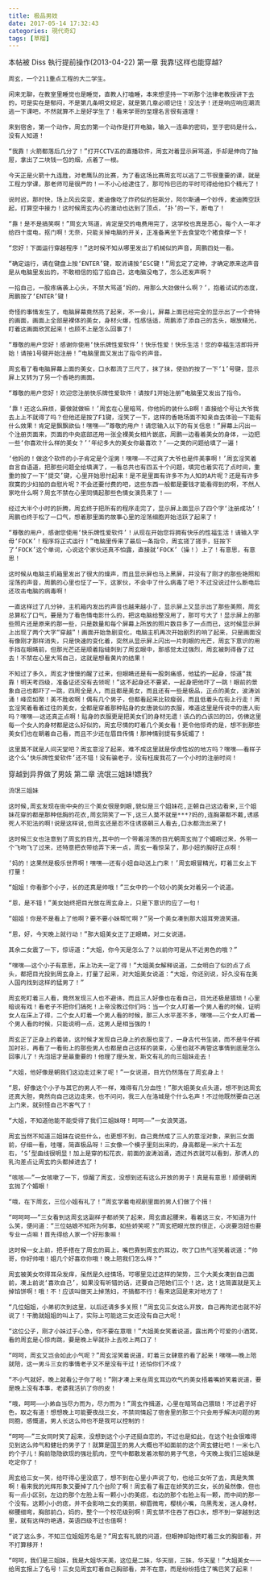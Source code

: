 ```yaml
---
title: 极品男妓
date: 2017-05-14 17:32:43
categories: 現代奇幻
tags: [草榴]
---
```

本帖被 Diss 執行提前操作(2013-04-22)
第一章 我靠!这样也能穿越?

    周玄，一个211重点工程的大二学生。

    闲来无聊，在教室里睡觉也是睡觉，直教人打嗑睡，本来想坚持一下听那个法律老教授讲下去的，可是实在是郁闷，不是第几条明文规定，就是第几章必顺记住！没法子！还是响应响应潮流逃一下课吧，不然就算不上是好学生了！看来学哥的至理名言很有道理！

    来到宿舍，第一个动作，周玄的第一个动作是打开电脑，输入一连串的密码，至于密码是什么，没有人知道！

    “我靠！火箭都落后几分了！”打开CCTV五的直播软件，周玄对着显示屏骂道，手却是伸向了抽屉，拿出了二块钱一包的烟，点着了一根。

    今天正是火箭十九连胜，对老鹰队的比赛，为了看这场比赛周玄可以逃了二节很重要的课，就是工程力学课，那老师可是很严的！一不小心给逮住了，那可怜巴巴的平时可得给他扣个精光了！

    说时迟，那时快，场上风云突变，麦迪像吃了炸药似的狂飙分，阿尔斯通一个妙传，麦迪腾空跃起，打算空中接力！这时候周玄内心的激动也达到了顶点，‘扑’的一下，断电了！

    “靠！是不是搞笑啊！”周玄大骂道，肯定是交的电费用完了，这学校也真是恶心，每个人一年才给四十度电，抠门啊！无奈，只能关掉电脑的开关，正准备离坐下去食堂吃个猪食撑一下！

    “您好！下面运行穿越程序！”这时候不知从哪里发出了机械似的声音，周鹏四处一看。

    “确定运行，请在键盘上按‘ENTER’键，取消请按‘ESC键！”周玄定了定神，才确定原来这声音是从电脑里发出的，不敢相信的掐了掐自己，这电脑没电了，怎么还发声啊？

    一掐自己，一股疼痛袭上心头，不禁大骂道‘妈的，用那么大劲做什么啊？’，抱着试试的态度，周鹏按了‘ENTER’键！

    奇怪的事情发生了，电脑屏幕竟然亮了起来，不一会儿，屏幕上面已经完全的显示出了一个奇特的画面，画面上全部是裸体的美女，身材火爆，性感恬适，周鹏添了添自己的舌头，眼放精光，盯着这画面欣赏起来！也顾不上是怎么回事了!

    “尊敬的用户您好！感谢你使用‘快乐牌性爱软件’！快乐性爱！快乐生活！您的幸福生活即将开始！请按1号键开始注册！”电脑里面又发出了指令的声音。

    周玄看了看电脑屏幕上面的美女，口水都流了三尺了，抹了抹，使劲的按了一下‘1’号键，显示屏上又转为了另一个香艳的画面。

    “尊敬的用户您好！欢迎您注册快乐牌性爱软件！请按F1开始注册”电脑里又发出了指令。

    ‘靠！还这么麻烦，要做就做嘛！’周玄在心里暗骂，你他妈的装什么B啊！直接给个号让大爷我去上上不就得了吗？但他还是按了F1键，淫笑了一下，这样的香艳场面不知亲自去体验一下能有什么效果！肯定是飘飘欲仙！嘿嘿——”尊敬的用户！请您输入以下的有关信息！”屏幕上闪出一个注册页面来，页面的中央底部还用一张全裸美女相片嵌底，周鹏一边看着美女的身体，一边把一些‘你喜欢什么样的美女？’‘年纪多大的美女你最喜欢？’——之类的问题给填了一遍！

    ‘他妈的！做这个软件的小子肯定是个淫男！嘿嘿——不过爽了大爷也是件美事啊！’周玄淫笑着自言自语道，把那些问题全给填满了，一看总共也有四五十个问题，填完也着实花了点时间，重重的按了一下‘提交’键，心里开始思忖起来！是不是里面有许多不为人知的A片呢？还是有许多寂寞的少妇拍的自慰片呢？不会还要付费的吧，这些东西一般都是要钱才能看得到的啊，不然人家吃什么啊？周玄不禁在心里同情起那些色情女演员来了！——

    经过大半个小时的折腾，周玄终于把所有的程序走完了，显示屏上面显示了四个字‘注册成功’！周鹏也终于松了一口气，想着那里面的故事心里的淫荡细胞开始活跃了起来了！

    “尊敬的用户，感谢您使用‘快乐牌性爱软件’！从现在开始您将拥有快乐的性福生活！请输入字母‘FOCK’！程序将正式运行！”电脑里传来了最后一条指令，周玄搓了搓手，狂按下了‘FOCK’这个单词，心说这个家伙还真不怕露，直接就‘FOCK’（操！）上了！有意思，有意思！

    这时候从电脑主机箱里发出了很大的燥声，而且显示屏也马上黑屏，并没有了刚才的那些艳照和淫荡的声音，周鹏的心里也怔了一下，这家伙，不会中了什么病毒了吧？不过没说过什么断电后还攻击电脑的病毒啊！

    一直这样过了几分钟，主机箱内发出的声音也越来越小了，显示屏上又显示出了那些美照，周玄总算松了口气，要是为了看色情电影什么的，把这电脑给整没用了，那可亏大了！显示屏上的那些照片还是原来的那一些，只是数量和每个屏幕上所放的照片数目多了一点而已，这时候显示屏上出现了两个大字“穿越”！画面开始急剧变化，电脑主机再次开始剧烈的响了起来，只是画面没有像刚才那样消失，只是快速的变化着，突然从显示屏上闪出一片刺眼的光芒，周玄下意识的用手挡在眼睛前，但那光芒还是顺着指缝刺到了周玄眼中，那感觉太过强烈，周玄被刺得昏了过去！不禁在心里大骂自己，这就是想看黄片的结果！

    不知过了多久，周玄才慢慢的醒了过来，但眼睛还是有一股刺痛感，他猛的一起身，惊道“我靠！明天考四级，准备证还没有去领呢！”这不起身还不要紧，一起身把他吓了一跳！眼前的景象自己也都吓了一跳，四周全是人，而且都是美女，而且还有一些是极品，正点的美女，波涛汹涌！峰峦如聚！美不胜收啊！偶有几个男子，但都看起来比较瘦弱，而且低着头在街上行走！周玄淫笑着看着过往的美女，全都是穿着那种贴身的女唐装似的衣服，难道这里是传说中的唐人街吗？嘿嘿——这还真正点啊！贴身的衣服更是把美女们的身材无遗！该凸的凸该凹的凹，仿佛这里每一个女人的身材都是这么好似的，周玄尽情的盯着几个美女看！更令他惊奇的是，想不到那些美女们也在朝着自己看，而且不少还在眉目传情！那神情别提有多妩媚了！

    这里莫不就是人间天堂吧？周玄意淫了起来，难不成这里就是俘虏性奴的地方吗？嘿嘿——看样子这个么‘快乐牌性爱软件’还不错！没有骗老子，没有枉废我花了一个小时的注册时间！

穿越到异界做了男妓 第二章 流氓三姐妹!嫖我?

    流氓三姐妹

    这时候,周玄发现在街中央的三个美女很是刺眼,貌似是三个姐妹花,正朝自己这边看来,三个姐妹花穿的都是那种低胸的花衣,周玄阴笑了一下,这三人莫不就是***?妈的,连胸罩都不戴,诱惑死人不犯法的啊!说是这样说,但周玄还是忍不住诱惑朝三人看去,口水都流出来了!

    这时候三女也注意到了周玄的目光,其中的一个带着淫荡的目光朝周玄抛了个媚眼过来，外带一个飞吻飞了过来，还特意把衣带给弄下来一点，周玄一看惊呆了，那小妞的胸好正点啊！

    ‘妈的！这果然是极乐世界啊！嘿嘿——还有小妞自动送上门来！’周玄眼冒精光，盯着三女上下打量！

    “姐姐！你看那个小子，长的还真是帅哦！”三女中的一个较小的美女对着另一个说道。

    “恩，是不错！”美女始终把目光放在周玄身上，只是下意识的应了一句！

    “姐姐！你是不是看上了他啊？要不要小妹帮忙啊？”另一个美女凑到那大姐耳旁浪笑道。

    “恩，好，今天晚上就行动！”那大姐美女正了正眼睛，对二女说道。

    其余二女震了一下，惊讶道：“大姐，你今天是怎么了？以前你可是从不近男色的哦？”

    “嘿嘿——这个小子有意思，床上功夫一定了得！”大姐美女解释说道，二女明白了似的点了点头，都把目光投到周玄身上，打量了起来，对大姐美女说道：“大姐，你还别说，好久没有在美人国内找到这样的猛男了！”

    周玄死盯着三人看，竟然发现三人也不避讳，而且三人好像也在看自己，目光还极是猥琐！心里暗说有戏！看老子不把你们搞死！上帝没教过你们吗：当一个女人盯着一个男人看的时候，证明女人在床上了得，二个女人盯着一个男人看的时候，那三人水平差不多，嘿嘿——三个女人盯着一个男人看的时候，只能说明一点，这男人是相当强的！

    周玄正了正身上的着装，这时候才发现自己身上的衣服也变了，一身古代书生装，而不是牛仔裤加衬衫，再看了一看街上的那些男人也都是自己这样的装束，心里也就不再管这事情到底是怎么回事儿了！先泡妞才是最重要的！他理了理头发，斯文有礼的向三姐妹走去！

    “大姐，他好像是朝我们这边走过来了呢！”一女说道，目光仍然落在了周玄身上！

    “恩，好像这个小子与其它的男人不一样，难得有几分血性！”那大姐美女点头道，想不到这周玄还真大胆，竟然向自己这边走来，也不问问，我三人在洛城是个什么名声！不过他既然要自己送上门来，就别怪自己不客气了！

    “大姐，不知道他能不能受得了我们三姐妹呀！呵呵——”一女浪笑道。

    周玄当然不知道三姐妹在说些什么，也更想不到，自己竟然成了三人的意淫对象，来到三女面前，仔细一看，哇噻，简直极品呀！三女像一个模子里刻出来的，身高都是一米六十五左右，‘S’型曲线很明显！加上是穿的松花衣，前面的波涛汹涌，透过外衣就可以看到，那诱人的乳沟差点让周玄的头都掉进去了！

    “咳咳——”一女咳嗽了一下，惊醒了周玄，没想到还有这么开放的男子！真是有意思！顺便朝周玄抛了个媚眼！

    “哦，在下周玄，三位小姐有礼了！”周玄学着电视剧里面的男人们做了个揖！

    “呵呵呵——”三女看到这周玄这副样子都娇笑了起来，周玄直起腰来，看着这三女，不知道为什么笑，便问道：“三位姑娘不知所为何事，如些娇笑呢？”周玄把眼光放的很正，心说要泡妞也要专业一点嘛！首先得给人家一个好形象嘛！

    这时候一女上前，把手搭在了周玄的肩上，嘴巴靠到周玄的耳边，吹了口热气淫笑着说道：“帅哥，你好帅哦！姐几个好喜欢你哦！晚上陪我们怎么样？”

    周玄被美女吹得耳朵发痒，虽然是久经情场，可哪里见过这样的架势，三个大美女凑到自己面前，凑上前说‘喜欢自己’，如果没有听错的话，还要自己陪她们三个！这，这！这简直就是天上掉馅饼啊！哦！不！应该叫做天上掉荡妇，不搞都不行！看来这回是来对地方了！

    “几位姐姐，小弟初次到这里，以后还请多多关照！”周玄见三女这么开放，自己再拘泥也就不好说了！干脆就姐姐的叫上了，实际上可能这三女还没有自己大呢！

    “这位公子，刚才小妹过于心急，你不要在意哦！”大姐美女笑着说道，露出两个可爱的小酒窝，看的周玄是心惊肉跳，要是晚上早就扑上去咬上两口了！

    “呵呵，周玄又岂会如此小气呢？”周玄淫笑着说道，盯着三女肆意的看了起来！嘿嘿——晚上陪就陪，这一男斗三女的事情老子又不是没有干过！还怕你们不成？

    “不小气就好，晚上就看公子你了啦！”刚才凑上来在周玄耳边吹气的美女捂着嘴娇笑着说道，要是晚上没有本事，老婆我活扒了你的皮！

    “哦，呵呵——小弟自当尽力而为，尽力而为！”周玄作揖道，心里在暗骂自己猥琐！不过君子好色，取之有道！想想晚上可能要夜战三女，不禁同情起了宿舍里的那三个只会用手解决问题的男同胞，感慨道，男人长这么帅也不是我可以控制的！

    “呵呵——”三女同时笑了起来，没想到这个小子还挺自恋的，不过也是如此，在这个社会很难得见到这么帅气和健壮的男子了！就算是国王的男人大概也不如面前的这个周玄健壮吧！一米七八的个子儿！胸前隐隐欲现的强壮肌肉，空气中都散发着浓郁的男子气息，今天晚上我们三姐妹是吃定你了！

    周玄给三女一笑，给吓得心里没底了，想不到在心里小声说了句，也给三女听了去，真是失策啊！看来我的光辉形象又要掉了几个台阶了啊！周玄看了看正在娇笑的三女，长的虽然像，但也有一点小区别，左边的那个左脸上有一颗小小的美痣，右边的那个右脸上有一颗，而中间的那一个没有。这颗小小的痣，并不会影响二女的美丽，柳眉微弯，樱桃小嘴，乌黑秀发，迷人身材，柳腰细弯，胸部前凸，妈的，整个一个校花级别啊！周玄禁不住吞了吞口水，想不到一穿越到这里，就有这样的艳遇，英语四级不过也值啊！

    “说了这么多，不知三位姐姐芳名是？”周玄有礼貌的问道，但眼神却始终盯着三女的胸部看，并不打算移开！

    “呵呵，我们是三姐妹，我是大姐华天美，这位是二妹，华天丽，三妹，华天星！”大姐美女一一给周玄报上了名号！三女见周玄盯着自己胸部看，并不在意，而是纷纷捂住了嘴巴笑了起来！